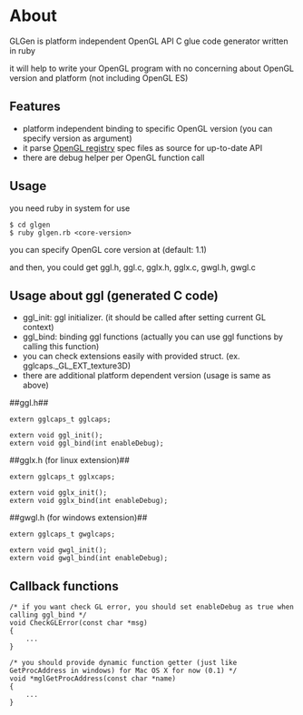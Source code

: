 About
============================

GLGen is platform independent OpenGL API C glue code generator written in ruby

it will help to write your OpenGL program with no concerning about OpenGL version and platform (not including OpenGL ES)

Features
----------------------------

* platform independent binding to specific OpenGL version (you can specify version as argument)
* it parse [OpenGL registry](http://www.opengl.org/registry) spec files as source for up-to-date API
* there are debug helper per OpenGL function call

Usage
----------------------------
you need ruby in system for use

	$ cd glgen
	$ ruby glgen.rb <core-version>

you can specify OpenGL core version at <core-version> (default: 1.1)

and then, you could get ggl.h, ggl.c, gglx.h, gglx.c, gwgl.h, gwgl.c

Usage about ggl (generated C code)
----------------------------
* ggl_init: ggl initializer. (it should be called after setting current GL context)
* ggl_bind: binding ggl functions (actually you can use ggl functions by calling this function)
* you can check extensions easily with provided struct. (ex. gglcaps._GL_EXT_texture3D)
* there are additional platform dependent version (usage is same as above)

##ggl.h##

	extern gglcaps_t gglcaps;

	extern void ggl_init();
	extern void ggl_bind(int enableDebug);

##gglx.h (for linux extension)##

	extern gglcaps_t gglxcaps;

	extern void gglx_init();
	extern void gglx_bind(int enableDebug);

##gwgl.h (for windows extension)##

	extern gglcaps_t gwglcaps;

	extern void gwgl_init();
	extern void gwgl_bind(int enableDebug);

Callback functions
----------------------------
	/* if you want check GL error, you should set enableDebug as true when calling ggl_bind */
	void CheckGLError(const char *msg)
	{
    	... 
	}

	/* you should provide dynamic function getter (just like GetProcAddress in windows) for Mac OS X for now (0.1) */
	void *mglGetProcAddress(const char *name)
	{
    	...
	}
